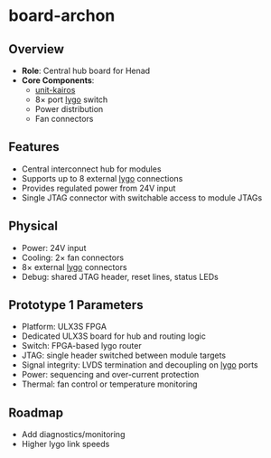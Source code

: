 # board-archon

## Overview
- **Role**: Central hub board for Henad
- **Core Components**:
  - [unit-kairos](../../units/kairos/kairos.md)
  - 8× port [lygo](../../interfaces/lygo/lygo.md) switch
  - Power distribution
  - Fan connectors

## Features
- Central interconnect hub for modules
- Supports up to 8 external [lygo](../../interfaces/lygo/lygo.md) connections
- Provides regulated power from 24V input
- Single JTAG connector with switchable access to module JTAGs

## Physical
- Power: 24V input
- Cooling: 2× fan connectors
- 8× external [lygo](../../interfaces/lygo/lygo.md) connectors
- Debug: shared JTAG header, reset lines, status LEDs

## Prototype 1 Parameters
- Platform: ULX3S FPGA
- Dedicated ULX3S board for hub and routing logic
- Switch: FPGA-based lygo router
- JTAG: single header switched between module targets
- Signal integrity: LVDS termination and decoupling on [lygo](../../interfaces/lygo/lygo.md) ports
- Power: sequencing and over-current protection
- Thermal: fan control or temperature monitoring

## Roadmap
- Add diagnostics/monitoring
- Higher lygo link speeds
